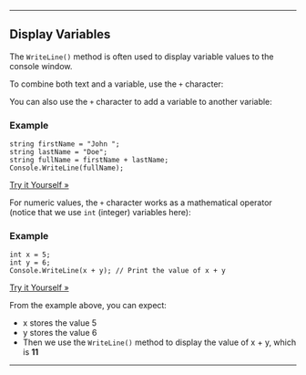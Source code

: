 ___

## Display Variables

The `WriteLine()` method is often used to display variable values to the console window.

To combine both text and a variable, use the `+` character:

You can also use the `+` character to add a variable to another variable:

### Example

    string firstName = "John ";
    string lastName = "Doe";
    string fullName = firstName + lastName;
    Console.WriteLine(fullName);
    

[Try it Yourself »](https://www.w3schools.com/cs/trycs.php?filename=demo_variables3)

For numeric values, the `+` character works as a mathematical operator (notice that we use `int` (integer) variables here):

### Example

    int x = 5;
    int y = 6;
    Console.WriteLine(x + y); // Print the value of x + y
    

[Try it Yourself »](https://www.w3schools.com/cs/trycs.php?filename=demo_variables4)

From the example above, you can expect:

-   x stores the value 5
-   y stores the value 6
-   Then we use the `WriteLine()` method to display the value of x + y, which is **11**

___